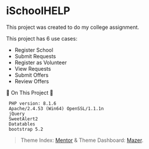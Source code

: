 # iSchoolHELP
This project was created to do my college assignment.

This project has 6 use cases:
 - Register School
 - Submit Requests
 - Register as Volunteer
 - View Requests
 - Submit Offers
 - Review Offers
 
 👷 On This Project 🔨
 ```
  PHP version: 8.1.6 
  Apache/2.4.53 (Win64) OpenSSL/1.1.1n
  jQuery
  SweetAlert2
  Datatables
  bootstrap 5.2
 ```
 >Theme Index: [Mentor](https://bootstrapmade.com/mentor-free-education-bootstrap-theme/) & Theme Dashboard: [Mazer](https://zuramai.github.io/mazer/).
